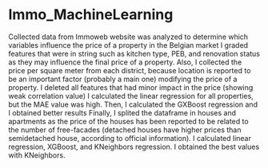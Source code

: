 # Immo_MachineLearning

Collected data from Immoweb website was analyzed to determine which variables influence the price of a property in the Belgian market
I graded features that were in string such as kitchen type, PEB, and renovation status as they may influence the final price of a property.
Also, I collected the price per square meter from each district, because location is reported to be an important factor (probably a main one) modifying the price of a property.
I deleted all features that had minor impact in the price (showing weak correlation value)
I calculated the linear regression for all properties, but the MAE value was high. Then, I calculated the GXBoost regression and I obtained better results
Finally, I splited the dataframe in houses and apartments as the price of the houses has been reported to be related to the number of free-facades (detached houses have higher prices than semidetached house, according to official information).
I calculated linear regression, XGBoost, and KNeighbors regression. I obtained the best values with KNeighbors.

